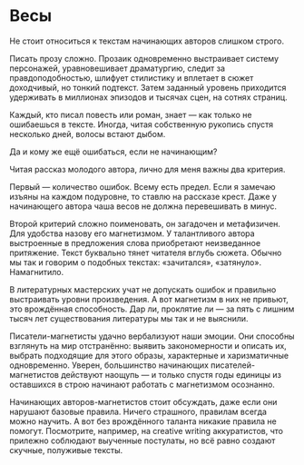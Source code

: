 
# Весы

Не стоит относиться к текстам начинающих авторов слишком строго.

Писать прозу сложно. Прозаик одновременно выстраивает систему персонажей, уравновешивает драматургию, следит за правдоподобностью, шлифует стилистику и вплетает в сюжет доходчивый, но тонкий подтекст. Затем заданный уровень приходится удерживать в миллионах эпизодов и тысячах сцен, на сотнях страниц.

Каждый, кто писал повесть или роман, знает — как только не ошибаешься в тексте. Иногда, читая собственную рукопись спустя несколько дней, волосы встают дыбом. 

Да и кому же ещё ошибаться, если не начинающим?

Читая рассказ молодого автора, лично для меня важны два критерия.

Первый — количество ошибок. Всему есть предел. Если я замечаю изъяны на каждом подуровне, то ставлю на рассказе крест. Даже у начинающего автора чаша весов не должна перевешивать в минус.

Второй критерий сложно поименовать, он загадочен и метафизичен. Для удобства назову его магнетизмом. У талантливого автора выстроенные в предложения слова приобретают неизведанное притяжение. Текст буквально тянет читателя вглубь сюжета. Обычно мы так и говорим о подобных текстах: «зачитался», «затянуло». Намагнитило.

В литературных мастерских учат не допускать ошибок и правильно выстраивать уровни произведения. А вот магнетизм в них не привьют, это врождённая способность. Дар ли, проклятие ли — за пять с лишним тысяч лет существования литературы мы так и не выяснили.

Писатели-магнетисты удачно вербализуют наши эмоции. Они способны взглянуть на мир отстранённо: выявить закономерности и описать их, выбрать подходящие для этого образы, характерные и харизматичные одновременно. Уверен, большинство начинающих писателей-магнетистов действуют наощупь — и только спустя годы единицы из оставшихся в строю начинают работать с магнетизмом осознанно.

Начинающих авторов-магнетистов стоит обсуждать, даже если они нарушают базовые правила. Ничего страшного, правилам всегда можно научить. А вот без врождённого таланта никакие правила не помогут. Посмотрите, например, на creative writing аккуратистов, что прилежно соблюдают выученные постулаты, но всё равно создают скучные, полуживые тексты.